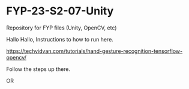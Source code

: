 # FYP-23-S2-07-Unity
Repository for FYP files (Unity, OpenCV, etc)

Hallo Hallo, Instructions to how to run here.

https://techvidvan.com/tutorials/hand-gesture-recognition-tensorflow-opencv/

Follow the steps up there.

OR 

